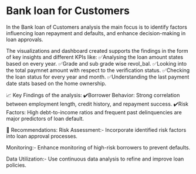 # Bank loan for Customers
In the Bank loan of Customers analysis the main focus is to identify factors influencing loan repayment and defaults, and enhance decision-making in loan approvals.

The visualizations and dashboard created supports the findings in the form of key insights and different KPIs like:
✅Analysing the loan amount states based on every year.
✅Grade and sub grade wise revol_bal.
✅Looking into the total paymnet amount with respect to the verification status.
✅Checking the loan status for every year and month.
✅Understanding the last payment date stats based on the home ownership.

📈 Key Findings of the analysis:
✔️Borrower Behavior: Strong correlation between employment length, credit history, and repayment success.
✔️Risk Factors: High debt-to-income ratios and frequent past delinquencies are major predictors of loan default.

📌 Recommendations:
Risk Assessment:- Incorporate identified risk factors into loan approval processes.

Monitoring:- Enhance monitoring of high-risk borrowers to prevent defaults.

Data Utilization:- Use continuous data analysis to refine and improve loan policies.

